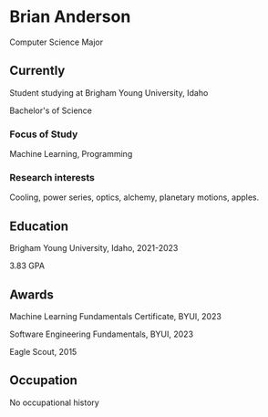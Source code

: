 # Brian Anderson
Computer Science Major

## Currently

Student studying at Brigham Young University, Idaho

Bachelor's of Science

### Focus of Study

Machine Learning, Programming

### Research interests

Cooling, power series, optics, alchemy, planetary motions, apples.


## Education

Brigham Young University, Idaho, 2021-2023

3.83 GPA


## Awards

Machine Learning Fundamentals Certificate, BYUI, 2023

Software Engineering Fundamentals, BYUI, 2023

Eagle Scout, 2015


## Occupation

No occupational history


<!-- ### Footer

Last updated: July 2023 -->


